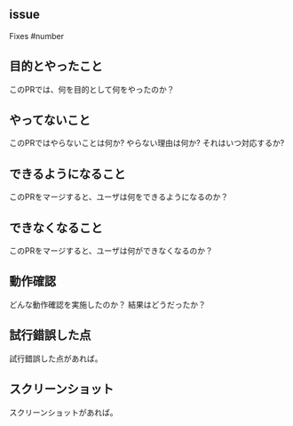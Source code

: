 ## issue

Fixes #number

## 目的とやったこと

このPRでは、何を目的として何をやったのか？

## やってないこと

このPRではやらないことは何か?
やらない理由は何か?
それはいつ対応するか?

## できるようになること

このPRをマージすると、ユーザは何をできるようになるのか？

## できなくなること

このPRをマージすると、ユーザは何ができなくなるのか？

## 動作確認

どんな動作確認を実施したのか？
結果はどうだったか？

## 試行錯誤した点

試行錯誤した点があれば。

## スクリーンショット

スクリーンショットがあれば。
